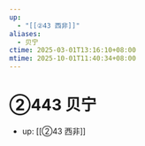 ```yaml
---
up:
  - "[[②43 西非]]"
aliases:
  - 贝宁
ctime: 2025-03-01T13:16:10+08:00
mtime: 2025-10-01T11:40:34+08:00
---
```


# ②443 贝宁

- up: [[②43 西非]]
